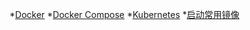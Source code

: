 *[Docker](docker/)
*[Docker Compose](docker/compose)
*[Kubernetes](docker/k8s)
*[启动常用镜像](docker/images)